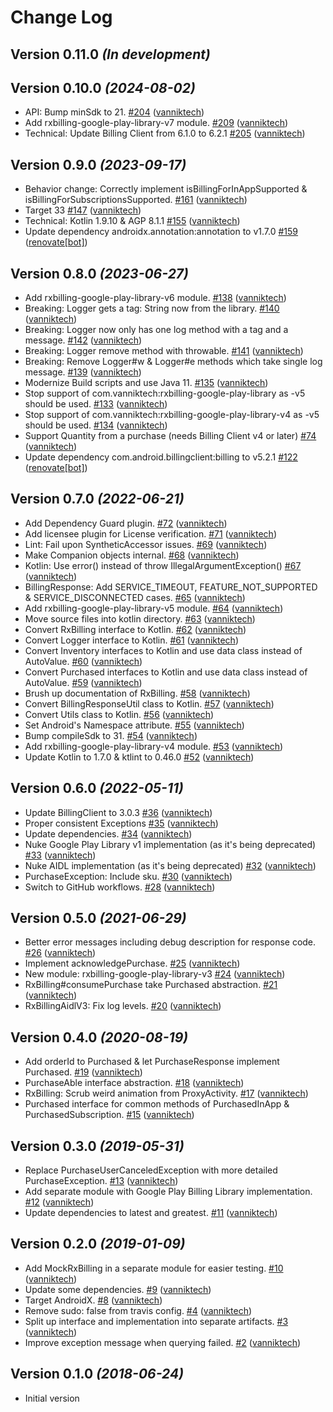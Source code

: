 # Change Log

Version 0.11.0 *(In development)*
---------------------------------

Version 0.10.0 *(2024-08-02)*
-----------------------------

- API: Bump minSdk to 21. [\#204](https://github.com/vanniktech/RxBilling/pull/204) ([vanniktech](https://github.com/vanniktech))
- Add rxbilling-google-play-library-v7 module. [\#209](https://github.com/vanniktech/RxBilling/pull/209) ([vanniktech](https://github.com/vanniktech))
- Technical: Update Billing Client from 6.1.0 to 6.2.1 [\#205](https://github.com/vanniktech/RxBilling/pull/205) ([vanniktech](https://github.com/vanniktech))

Version 0.9.0 *(2023-09-17)*
----------------------------

- Behavior change: Correctly implement isBillingForInAppSupported & isBillingForSubscriptionsSupported. [\#161](https://github.com/vanniktech/RxBilling/pull/161) ([vanniktech](https://github.com/vanniktech))
- Target 33 [\#147](https://github.com/vanniktech/RxBilling/pull/147) ([vanniktech](https://github.com/vanniktech))
- Technical: Kotlin 1.9.10 & AGP 8.1.1 [\#155](https://github.com/vanniktech/RxBilling/pull/155) ([vanniktech](https://github.com/vanniktech))
- Update dependency androidx.annotation:annotation to v1.7.0 [\#159](https://github.com/vanniktech/RxBilling/pull/159) ([renovate[bot]](https://github.com/apps/renovate))

Version 0.8.0 *(2023-06-27)*
----------------------------

- Add rxbilling-google-play-library-v6 module. [\#138](https://github.com/vanniktech/RxBilling/pull/138) ([vanniktech](https://github.com/vanniktech))
- Breaking: Logger gets a tag: String now from the library. [\#140](https://github.com/vanniktech/RxBilling/pull/140) ([vanniktech](https://github.com/vanniktech))
- Breaking: Logger now only has one log method with a tag and a message. [\#142](https://github.com/vanniktech/RxBilling/pull/142) ([vanniktech](https://github.com/vanniktech))
- Breaking: Logger remove method with throwable. [\#141](https://github.com/vanniktech/RxBilling/pull/141) ([vanniktech](https://github.com/vanniktech))
- Breaking: Remove Logger\#w & Logger\#e methods which take single log message. [\#139](https://github.com/vanniktech/RxBilling/pull/139) ([vanniktech](https://github.com/vanniktech))
- Modernize Build scripts and use Java 11. [\#135](https://github.com/vanniktech/RxBilling/pull/135) ([vanniktech](https://github.com/vanniktech))
- Stop support of com.vanniktech:rxbilling-google-play-library as -v5 should be used. [\#133](https://github.com/vanniktech/RxBilling/pull/133) ([vanniktech](https://github.com/vanniktech))
- Stop support of com.vanniktech:rxbilling-google-play-library-v4 as -v5 should be used. [\#134](https://github.com/vanniktech/RxBilling/pull/134) ([vanniktech](https://github.com/vanniktech))
- Support Quantity from a purchase \(needs Billing Client v4 or later\) [\#74](https://github.com/vanniktech/RxBilling/pull/74) ([vanniktech](https://github.com/vanniktech))
- Update dependency com.android.billingclient:billing to v5.2.1 [\#122](https://github.com/vanniktech/RxBilling/pull/122) ([renovate[bot]](https://github.com/apps/renovate))

Version 0.7.0 *(2022-06-21)*
----------------------------

- Add Dependency Guard plugin. [\#72](https://github.com/vanniktech/RxBilling/pull/72) ([vanniktech](https://github.com/vanniktech))
- Add licensee plugin for License verification. [\#71](https://github.com/vanniktech/RxBilling/pull/71) ([vanniktech](https://github.com/vanniktech))
- Lint: Fail upon SyntheticAccessor issues. [\#69](https://github.com/vanniktech/RxBilling/pull/69) ([vanniktech](https://github.com/vanniktech))
- Make Companion objects internal. [\#68](https://github.com/vanniktech/RxBilling/pull/68) ([vanniktech](https://github.com/vanniktech))
- Kotlin: Use error\(\) instead of throw IllegalArgumentException\(\) [\#67](https://github.com/vanniktech/RxBilling/pull/67) ([vanniktech](https://github.com/vanniktech))
- BillingResponse: Add SERVICE\_TIMEOUT, FEATURE\_NOT\_SUPPORTED & SERVICE\_DISCONNECTED cases. [\#65](https://github.com/vanniktech/RxBilling/pull/65) ([vanniktech](https://github.com/vanniktech))
- Add rxbilling-google-play-library-v5 module. [\#64](https://github.com/vanniktech/RxBilling/pull/64) ([vanniktech](https://github.com/vanniktech))
- Move source files into kotlin directory. [\#63](https://github.com/vanniktech/RxBilling/pull/63) ([vanniktech](https://github.com/vanniktech))
- Convert RxBilling interface to Kotlin. [\#62](https://github.com/vanniktech/RxBilling/pull/62) ([vanniktech](https://github.com/vanniktech))
- Convert Logger interface to Kotlin. [\#61](https://github.com/vanniktech/RxBilling/pull/61) ([vanniktech](https://github.com/vanniktech))
- Convert Inventory interfaces to Kotlin and use data class instead of AutoValue. [\#60](https://github.com/vanniktech/RxBilling/pull/60) ([vanniktech](https://github.com/vanniktech))
- Convert Purchased interfaces to Kotlin and use data class instead of AutoValue. [\#59](https://github.com/vanniktech/RxBilling/pull/59) ([vanniktech](https://github.com/vanniktech))
- Brush up documentation of RxBilling. [\#58](https://github.com/vanniktech/RxBilling/pull/58) ([vanniktech](https://github.com/vanniktech))
- Convert BillingResponseUtil class to Kotlin. [\#57](https://github.com/vanniktech/RxBilling/pull/57) ([vanniktech](https://github.com/vanniktech))
- Convert Utils class to Kotlin. [\#56](https://github.com/vanniktech/RxBilling/pull/56) ([vanniktech](https://github.com/vanniktech))
- Set Android's Namespace attribute. [\#55](https://github.com/vanniktech/RxBilling/pull/55) ([vanniktech](https://github.com/vanniktech))
- Bump compileSdk to 31. [\#54](https://github.com/vanniktech/RxBilling/pull/54) ([vanniktech](https://github.com/vanniktech))
- Add rxbilling-google-play-library-v4 module. [\#53](https://github.com/vanniktech/RxBilling/pull/53) ([vanniktech](https://github.com/vanniktech))
- Update Kotlin to 1.7.0 & ktlint to 0.46.0 [\#52](https://github.com/vanniktech/RxBilling/pull/52) ([vanniktech](https://github.com/vanniktech))

Version 0.6.0 *(2022-05-11)*
----------------------------

- Update BillingClient to 3.0.3 [\#36](https://github.com/vanniktech/RxBilling/pull/36) ([vanniktech](https://github.com/vanniktech))
- Proper consistent Exceptions [\#35](https://github.com/vanniktech/RxBilling/pull/35) ([vanniktech](https://github.com/vanniktech))
- Update dependencies. [\#34](https://github.com/vanniktech/RxBilling/pull/34) ([vanniktech](https://github.com/vanniktech))
- Nuke Google Play Library v1 implementation \(as it's being deprecated\) [\#33](https://github.com/vanniktech/RxBilling/pull/33) ([vanniktech](https://github.com/vanniktech))
- Nuke AIDL implementation \(as it's being deprecated\) [\#32](https://github.com/vanniktech/RxBilling/pull/32) ([vanniktech](https://github.com/vanniktech))
- PurchaseException: Include sku. [\#30](https://github.com/vanniktech/RxBilling/pull/30) ([vanniktech](https://github.com/vanniktech))
- Switch to GitHub workflows. [\#28](https://github.com/vanniktech/RxBilling/pull/28) ([vanniktech](https://github.com/vanniktech))

Version 0.5.0 *(2021-06-29)*
----------------------------

- Better error messages including debug description for response code. [\#26](https://github.com/vanniktech/RxBilling/pull/26) ([vanniktech](https://github.com/vanniktech))
- Implement acknowledgePurchase. [\#25](https://github.com/vanniktech/RxBilling/pull/25) ([vanniktech](https://github.com/vanniktech))
- New module: rxbilling-google-play-library-v3 [\#24](https://github.com/vanniktech/RxBilling/pull/24) ([vanniktech](https://github.com/vanniktech))
- RxBilling\#consumePurchase take Purchased abstraction. [\#21](https://github.com/vanniktech/RxBilling/pull/21) ([vanniktech](https://github.com/vanniktech))
- RxBillingAidlV3: Fix log levels. [\#20](https://github.com/vanniktech/RxBilling/pull/20) ([vanniktech](https://github.com/vanniktech))

Version 0.4.0 *(2020-08-19)*
----------------------------

- Add orderId to Purchased & let PurchaseResponse implement Purchased. [\#19](https://github.com/vanniktech/RxBilling/pull/19) ([vanniktech](https://github.com/vanniktech))
- PurchaseAble interface abstraction. [\#18](https://github.com/vanniktech/RxBilling/pull/18) ([vanniktech](https://github.com/vanniktech))
- RxBilling: Scrub weird animation from ProxyActivity. [\#17](https://github.com/vanniktech/RxBilling/pull/17) ([vanniktech](https://github.com/vanniktech))
- Purchased interface for common methods of PurchasedInApp & PurchasedSubscription. [\#15](https://github.com/vanniktech/RxBilling/pull/15) ([vanniktech](https://github.com/vanniktech))

Version 0.3.0 *(2019-05-31)*
----------------------------

- Replace PurchaseUserCanceledException with more detailed PurchaseException. [\#13](https://github.com/vanniktech/RxBilling/pull/13) ([vanniktech](https://github.com/vanniktech))
- Add separate module with Google Play Billing Library implementation. [\#12](https://github.com/vanniktech/RxBilling/pull/12) ([vanniktech](https://github.com/vanniktech))
- Update dependencies to latest and greatest. [\#11](https://github.com/vanniktech/RxBilling/pull/11) ([vanniktech](https://github.com/vanniktech))

Version 0.2.0 *(2019-01-09)*
----------------------------

- Add MockRxBilling in a separate module for easier testing. [\#10](https://github.com/vanniktech/RxBilling/pull/10) ([vanniktech](https://github.com/vanniktech))
- Update some dependencies. [\#9](https://github.com/vanniktech/RxBilling/pull/9) ([vanniktech](https://github.com/vanniktech))
- Target AndroidX. [\#8](https://github.com/vanniktech/RxBilling/pull/8) ([vanniktech](https://github.com/vanniktech))
- Remove sudo: false from travis config. [\#4](https://github.com/vanniktech/RxBilling/pull/4) ([vanniktech](https://github.com/vanniktech))
- Split up interface and implementation into separate artifacts. [\#3](https://github.com/vanniktech/RxBilling/pull/3) ([vanniktech](https://github.com/vanniktech))
- Improve exception message when querying failed. [\#2](https://github.com/vanniktech/RxBilling/pull/2) ([vanniktech](https://github.com/vanniktech))

Version 0.1.0 *(2018-06-24)*
----------------------------

- Initial version